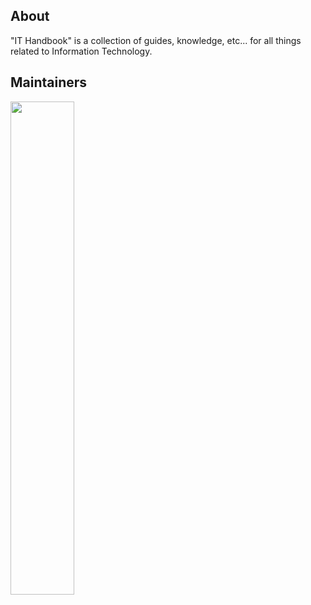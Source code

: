 ## About
"IT Handbook" is a collection of guides, knowledge, etc... for all things related to Information Technology.

## Maintainers
<a href="ttps://ko-fi.com/ohitsjudd"><img width="45%" src="https://github-readme-stats.vercel.app/api?username=juddisjudd&layout=compact&theme=react&hide_border=true&show_icons=true"/>
</div>

